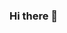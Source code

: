 ### Hi there 👋

<!--
**ritesh-sharma33/ritesh-sharma33** is a ✨ _special_ ✨ repository because its `README.md` (this file) appears on your GitHub profile.

Here are some ideas to get you started:

- 👨‍💻 I passionately write technical blogs on [Medium] (https://medium.com/@sharmaritesh3312).
- 🔭 I’m currently working on Full Stack Development
- 🌱 I’m currently learning GraphQL & DevOps
- 💬 Ask me about ...
- 📫 How to reach me:
- [LinkedIn] (https://www.linkedin.com/in/sharmaritesh33/) [Twitter] (https://twitter.com/sharma_ritesh33) [Facebook] (https://www.facebook.com/profile.php?id=100005763907513)
- 😄 Pronouns: He/His
- ⚡ Fun fact: I am a music lover, cricket lover and a web series lover.
-->

